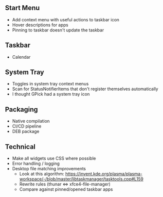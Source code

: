 Start Menu
------------
* Add context menu with useful actions to taskbar icon
* Hover descriptions for apps
* Pinning to taskbar doesn't update the taskbar

Taskbar
------------
* Calendar

System Tray
------------
* Toggles in system tray context menus
* Scan for StatusNotifierItems that don't register themselves automatically
* I thought GPick had a system tray icon

Packaging
-----------
* Native compilation
* CI/CD pipeline
* DEB package

Technical
------------
* Make all widgets use CSS where possible
* Error handling / logging
* Desktop file matching improvements
  * Look at this algorithm: https://invent.kde.org/plasma/plasma-workspace/-/blob/master/libtaskmanager/tasktools.cpp#L159
  * Rewrite rules (thunar <=> xfce4-file-manager)
  * Compare against pinned/opened taskbar apps
